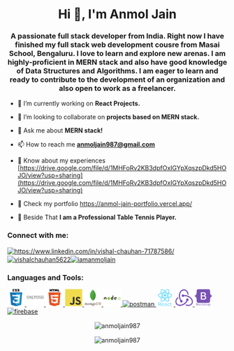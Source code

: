 <h1 align="center">Hi 👋, I'm Anmol Jain</h1>
<h3 align="center"> A passionate full stack developer from India. Right now I have finished my full stack web development cousre from Masai School, Bengaluru. I love to learn and explore new arenas. I am highly-proficient in MERN stack and also have good knowledge of Data Structures and Algorithms. I am eager to learn and ready to contribute to the development of an organization and also open to work as a freelancer.</h3>

- 🔭 I’m currently working on **React Projects.**

- 👯 I’m looking to collaborate on **projects based on MERN stack.**

- 💬 Ask me about **MERN stack!**

- 📫 How to reach me **anmoljain987@gmail.com**

- 📄 Know about my experiences [https://drive.google.com/file/d/1MHFoRv2KB3dpfOxIGYpXqszpDkd5HOJO/view?usp=sharing](https://drive.google.com/file/d/1MHFoRv2KB3dpfOxIGYpXqszpDkd5HOJO/view?usp=sharing)

- 📄 Check my portfolio <a href="https://anmol-jain-portfolio.vercel.app/" target="_blank">https://anmol-jain-portfolio.vercel.app/</a>

- 🏓 Beside That **I am a Professional Table Tennis Player.**

<h3 align="left">Connect with me:</h3>
<p align="left">
<a href="https://www.linkedin.com/in/anmoljain987/" target="_blank"><img align="center" src="https://raw.githubusercontent.com/rahuldkjain/github-profile-readme-generator/master/src/images/icons/Social/linked-in-alt.svg" alt="https://www.linkedin.com/in/vishal-chauhan-71787586/" height="30" width="40" /></a>
<a href="https://instagram.com/llanmoljainll" target="_blank"><img align="center" src="https://raw.githubusercontent.com/rahuldkjain/github-profile-readme-generator/master/src/images/icons/Social/instagram.svg" alt="vishalchauhan5622" height="30" width="40" /></a><a href="https://twitter.com/IamAnmolJain" target="blank"><img align="center" src="https://raw.githubusercontent.com/rahuldkjain/github-profile-readme-generator/master/src/images/icons/Social/twitter.svg" alt="iamanmoljain" height="30" width="40" /></a>
</p>

<h3 align="left">Languages and Tools:</h3>
<p align="left"> <a href="https://www.w3schools.com/css/" target="_blank" rel="noreferrer"> <img src="https://raw.githubusercontent.com/devicons/devicon/master/icons/css3/css3-original-wordmark.svg" alt="css3" width="40" height="40"/> </a> <a href="https://expressjs.com" target="_blank" rel="noreferrer"> <img src="https://raw.githubusercontent.com/devicons/devicon/master/icons/express/express-original-wordmark.svg" alt="express" width="40" height="40"/> </a> <a href="https://www.w3.org/html/" target="_blank" rel="noreferrer"> <img src="https://raw.githubusercontent.com/devicons/devicon/master/icons/html5/html5-original-wordmark.svg" alt="html5" width="40" height="40"/> </a> <a href="https://developer.mozilla.org/en-US/docs/Web/JavaScript" target="_blank" rel="noreferrer"> <img src="https://raw.githubusercontent.com/devicons/devicon/master/icons/javascript/javascript-original.svg" alt="javascript" width="40" height="40"/> </a>  <a href="https://www.mongodb.com/" target="_blank" rel="noreferrer"> <img src="https://raw.githubusercontent.com/devicons/devicon/master/icons/mongodb/mongodb-original-wordmark.svg" alt="mongodb" width="40" height="40"/> </a> <a href="https://nodejs.org" target="_blank" rel="noreferrer"> <img src="https://raw.githubusercontent.com/devicons/devicon/master/icons/nodejs/nodejs-original-wordmark.svg" alt="nodejs" width="40" height="40"/> </a> <a href="https://postman.com" target="_blank" rel="noreferrer"> <img src="https://www.vectorlogo.zone/logos/getpostman/getpostman-icon.svg" alt="postman" width="40" height="40"/> </a> <a href="https://reactjs.org/" target="_blank" rel="noreferrer"> <img src="https://raw.githubusercontent.com/devicons/devicon/master/icons/react/react-original-wordmark.svg" alt="react" width="40" height="40"/> </a> <a href="https://redux.js.org" target="_blank" rel="noreferrer"> <img src="https://raw.githubusercontent.com/devicons/devicon/master/icons/redux/redux-original.svg" alt="redux" width="40" height="40"/> </a><a href="https://getbootstrap.com" target="_blank" rel="noreferrer"> <img src="https://raw.githubusercontent.com/devicons/devicon/master/icons/bootstrap/bootstrap-plain-wordmark.svg" alt="bootstrap" width="40" height="40"/> </a> <a href="https://firebase.google.com/" target="_blank" rel="noreferrer"> <img src="https://www.vectorlogo.zone/logos/firebase/firebase-icon.svg" alt="firebase" width="40" height="40"/> </a> </p>
<p align="center"><img align="center" src="https://github-readme-stats.vercel.app/api/top-langs?username=anmoljain987&show_icons=true&locale=en&layout=compact" alt="anmoljain987" /></p>

<p align="center"><img align="center" src="https://github-readme-streak-stats.herokuapp.com/?user=anmoljain987&" alt="anmoljain987" /></p>
